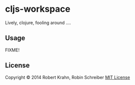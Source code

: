 # cljs-workspace

Lively, clojure, fooling around ....

## Usage

FIXME!

## License

Copyright © 2014 Robert Krahn, Robin Schreiber
[MIT License](LICENSE)
